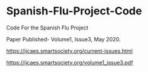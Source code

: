 # Spanish-Flu-Project-Code
Code For the Spanish Flu Project


Paper Published- Volume1, Issue3, May 2020.

https://ijcaes.smartsociety.org/current-issues.html

https://ijcaes.smartsociety.org/volume1_issue3.pdf
